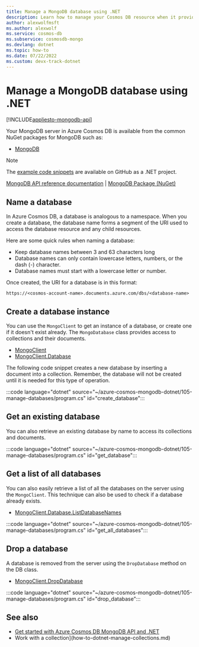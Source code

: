 ```yaml
---
title: Manage a MongoDB database using .NET
description: Learn how to manage your Cosmos DB resource when it provides the MongoDB API with a .NET SDK.
author: alexwolfmsft
ms.author: alexwolf
ms.service: cosmos-db
ms.subservice: cosmosdb-mongo
ms.devlang: dotnet
ms.topic: how-to
ms.date: 07/22/2022
ms.custom: devx-track-dotnet
---
```


# Manage a MongoDB database using .NET

[!INCLUDE[appliesto-mongodb-api](../includes/appliesto-mongodb-api.md)]

Your MongoDB server in Azure Cosmos DB is available from the common NuGet packages for MongoDB such as:

* [MongoDB](https://www.nuget.org/packages/MongoDB.Driver)

> [!NOTE]
> The [example code snippets](https://github.com/Azure-Samples/cosmos-db-mongodb-api-dotnet-samples) are available on GitHub as a .NET project.

[MongoDB API reference documentation](https://docs.mongodb.com/drivers/node) | [MongoDB Package (NuGet)](https://www.nuget.org/packages/MongoDB.Driver)

## Name a database

In Azure Cosmos DB, a database is analogous to a namespace. When you create a database, the database name forms a segment of the URI used to access the database resource and any child resources.

Here are some quick rules when naming a database:

* Keep database names between 3 and 63 characters long
* Database names can only contain lowercase letters, numbers, or the dash (-) character.
* Database names must start with a lowercase letter or number.

Once created, the URI for a database is in this format:

``https://<cosmos-account-name>.documents.azure.com/dbs/<database-name>``

## Create a database instance

You can use the `MongoClient` to get an instance of a database, or create one if it doesn't exist already. The `MongoDatabase` class provides access to collections and their documents.

* [MongoClient](https://mongodb.github.io/mongo-csharp-driver/2.16/apidocs/html/T_MongoDB_Driver_MongoClient.htm)
* [MongoClient.Database](https://mongodb.github.io/mongo-csharp-driver/2.16/apidocs/html/T_MongoDB_Driver_MongoDatabase.htm)

The following code snippet creates a new database by inserting a document into a collection. Remember, the database will not be created until it is needed for this type of operation.

:::code language="dotnet" source="~/azure-cosmos-mongodb-dotnet/105-manage-databases/program.cs" id="create_database":::

## Get an existing database

You can also retrieve an existing database by name to access its collections and documents.

:::code language="dotnet" source="~/azure-cosmos-mongodb-dotnet/105-manage-databases/program.cs" id="get_database":::

## Get a list of all databases

You can also easily retrieve a list of all the databases on the server using the `MongoClient`. This technique can also be used to check if a database already exists.

* [MongoClient.Database.ListDatabaseNames](https://mongodb.github.io/node-mongodb-native/4.7/classes/Db.html)

:::code language="dotnet" source="~/azure-cosmos-mongodb-dotnet/105-manage-databases/program.cs" id="get_all_databases":::

## Drop a database

A database is removed from the server using the `DropDatabase` method on the DB class. 

* [MongoClient.DropDatabase](https://mongodb.github.io/mongo-csharp-driver/2.17/apidocs/html/M_MongoDB_Driver_MongoClient_DropDatabase_1.htm)

:::code language="dotnet" source="~/azure-cosmos-mongodb-dotnet/105-manage-databases/program.cs" id="drop_database":::

## See also

- [Get started with Azure Cosmos DB MongoDB API and .NET](how-to-dotnet-get-started.md)
- Work with a collection](how-to-dotnet-manage-collections.md)

